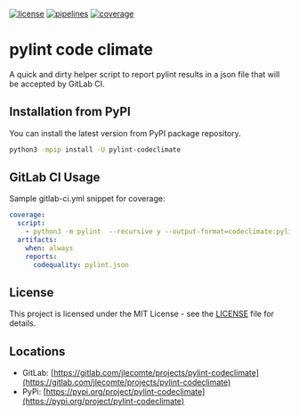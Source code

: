 [![license](https://img.shields.io/badge/license-MIT-brightgreen)](https://spdx.org/licenses/MIT.html)
[![pipelines](https://gitlab.com/jlecomte/projects/pylint-codeclimate/badges/master/pipeline.svg)](https://gitlab.com/jlecomte/projects/pylint-codeclimate/pipelines)
[![coverage](https://gitlab.com/jlecomte/projects/pylint-codeclimate/badges/master/coverage.svg)](https://jlecomte.gitlab.io/projects/pylint-codeclimate/coverage/index.html)

# pylint code climate

A quick and dirty helper script to report pylint results in a json file that will be accepted by GitLab CI.

## Installation from PyPI

You can install the latest version from PyPI package repository.

~~~bash
python3 -mpip install -U pylint-codeclimate
~~~

## GitLab CI Usage

Sample gitlab-ci.yml snippet for coverage:

~~~yaml
coverage:
  script:
    - python3 -m pylint  --recursive y --output-format=codeclimate:pylint.json myproject
  artifacts:
    when: always
    reports:
      codequality: pylint.json
~~~

## License

This project is licensed under the MIT License - see the [LICENSE](LICENSE) file for details.

## Locations

  * GitLab: [https://gitlab.com/jlecomte/projects/pylint-codeclimate](https://gitlab.com/jlecomte/projects/pylint-codeclimate)
  * PyPi: [https://pypi.org/project/pylint-codeclimate](https://pypi.org/project/pylint-codeclimate)

